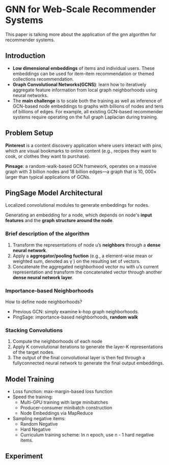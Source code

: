# GNN for Web-Scale Recommender Systems

 This paper is talking more about the application of the gnn algorithm for recommender systems.

## Introduction

- **Low dimensional embeddings** of items and individual users. These embeddings can be used for item-item recommendation or themed collections recommendation.
- **Graph Convolutional Networks(GCNS)**: learn how to iteratively aggregate feature information from local graph neighborhoods using neural networks.
- The **main challenge** is to scale both the training as well as inference of GCN-based node embeddings to graphs with billions of nodes and tens of billions of edges. For example,
  all existing GCN-based recommender systems require operating on the full graph Laplacian during training.

 ## Problem Setup

**Pinterest** is a content discovery application where users interact with pins, which are visual bookmarks to online content (e.g., recipes they want to cook, or clothes they want to purchase).

**Pinsage**: a random-walk-based GCN framework, operates on a massive graph with 3 billion nodes and 18 billion edges—a graph that is 10, 000× larger than typical applications of GCNs.



## PingSage Model Architectural

Localized convolutional modules to generate embeddings for nodes.

Generating an embedding for a node, which depends on node's **input features** and the **graph structure around the node**.

### Brief description of the algorithm

1.  Transform the representations of node u’s **neighbors** through a **dense neural network**.
2.  Apply a **aggregator/pooling fuction** (e.g., a element-wise mean or weighted sum, denoted as γ ) on the resulting set of vectors.
3.  Concatenate the aggregated neighborhood vector nu with u’s current representation and transform the concatenated vector through another **dense neural network layer**.



### Importance-based Neighborhoods

How to define node neighborhoods?

- Previous GCN: simply examine k-hop graph neighborhoods.
- PingSage: importance-based neighborhoods, **random walk**



### Stacking Convolutions

1. Compute the neighborhoods of each node 
2. Apply K convolutional iterations to generate the layer-K representations of the target nodes. 
3. The output of the final convolutional layer is then fed through a fullyconnected neural network to generate the final output embeddings.

## Model Training

- Loss function: max-margin-based loss function
- Speed the training:
  - Multi-GPU training with large minibatches
  - Producer-consumer minibatch construction
  - Node Embeddings via MapReduce
- Sampling negative items:
  - Random Negative
  - Hard Negative
  - Curriculum training scheme: In n epoch, use n - 1 hard negative items.

## Experiment